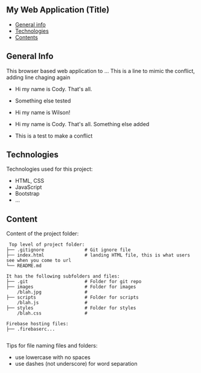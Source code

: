 ## My Web Application (Title)

* [General info](#general-info)
* [Technologies](#technologies)
* [Contents](#content)

## General Info
This browser based web application to ...
This is a line to mimic the conflict, adding line chaging again
* Hi my name is Cody. That's all.

* Something else tested
* Hi my name is Wilson!

* Hi my name is Cody. That's all. Something else added
* This is a test to make a conflict
	
## Technologies
Technologies used for this project:
* HTML, CSS
* JavaScript
* Bootstrap 
* ...
	
## Content
Content of the project folder:

```
 Top level of project folder: 
├── .gitignore               # Git ignore file
├── index.html               # landing HTML file, this is what users see when you come to url
└── README.md

It has the following subfolders and files:
├── .git                     # Folder for git repo
├── images                   # Folder for images
    /blah.jpg                # 
├── scripts                  # Folder for scripts
    /blah.js                 # 
├── styles                   # Folder for styles
    /blah.css                # 

Firebase hosting files: 
├── .firebaserc...


```

Tips for file naming files and folders:
* use lowercase with no spaces
* use dashes (not underscore) for word separation

